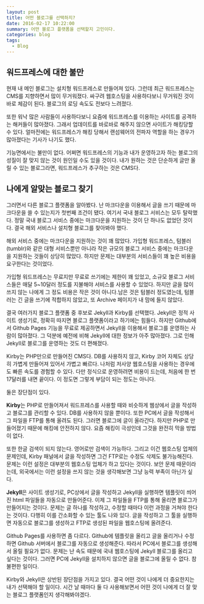 ```yaml
---
layout: post
title: 어떤 블로그를 선택하지?
date: 2016-02-17 10:22:00
summary: 어떤 블로그 플랫폼을 선택할지 고민이다.
categories: blog
tags:
  - Blog
---
```


## 워드프레스에 대한 불만

현재 내 메인 블로그는 설치형 워드프레스로 만들어져 있다. 그런데 최근 워드프레스는 CMS를 지향하면서 많이 무거워졌다. 싸구려 웹호스팅을 사용하다보니 무거워진 것이 바로 체감이 된다. 블로그의 로딩 속도도 전보다 느려졌다. 

또한 워낙 많은 사람들이 사용하다보니 요즘에 워드프레스를 이용하는 사이트를 공격하는 해커들이 많아졌다. 그래서 업데이트를 바로바로 해주지 않으면 사이트가 해킹당할 수 있다. 얼마전에는 워드프레스가 해킹 당해서 랜섬웨어의 전파자 역할을 하는 경우가 많아졌다는 기사가 나기도 했다.

기능면에서는 불만이 없다. 어쩌면 워드프레스의 기능과 내가 운영하고자 하는 블로그의 성질이 잘 맞지 않는 것이 원인일 수도 있을 것이다. 내가 원하는 것은 단순하게 글만 올릴 수 있는 블로그라면, 워드프레스가 추구하는 것은 CMS다. 



## 나에게 알맞는 블로그 찾기

그러면서 다른 블로그 플랫폼을 알아봤다. 난 마크다운을 이용해서 글을 쓰기 때문에 마크다운을 쓸 수 있는지가 첫번째 조건이 됐다. 여기서 국내 블로그 서비스는 모두 탈락했다. 정말 국내 블로그 서비스 중에는 마크다운을 지원하는 것이 단 하나도 없었던 것이다. 결국 해외 서비스나 설치형 블로그를 찾아봐야 했다. 

해외 서비스 중에는 마크다운을 지원하는 것이 꽤 많았다. 가입형 워드프레스, 텀블러(tumblr)와 같은 대형 서비스뿐만 아니라 작은 규모의 블로그 서비스 중에는 마크다운을 지원하는 것들이 상당히 많았다. 하지만 문제는 대부분의 서비스들이 꽤 높은 비용을 요구한다는 것이었다. 

가입형 워드프레스는 무료지만 무료로 쓰기에는 제한이 꽤 있었고, 소규모 블로그 서비스들은 매달 5~10달러 정도를 지불해야 서비스를 사용할 수 있었다. 하지만 글을 많이 쓰지 않는 나에게 그 정도 비용은 작은 것이 아니다.남은 것은 텀블러 정도였는데, 텀블러는 긴 글을 쓰기에 적합하지 않았고, 또 Archive 페이지가 내 맘에 들지 않았다. 

결국 여러가지 블로그 플랫폼 중 후보로 Jekyll과 Kirby를 선택했다. Jekyll은 정적 사이트 생성기로, 정확히 따지면 블로그 플랫폼이라고 하기에는 힘들다. 하지만 Github에서 Github Pages 기능을 무료로 제공하면서 Jekyll을 이용해서 블로그를 운영하는 사람이 많아졌다. 그 덕분에 예전에 비해 Jekyll에 대한 정보가 아주 많아졌다. 그로 인해 Jekyll로 블로그를 운영하는 것도 더 편해졌다.

Kirby는 PHP만으로 만들어진 CMS다. DB를 사용하지 않고, Kirby 코어 자체도 상당히 가볍게 만들어져 있어서 가볍고 빠르다. 나처럼 저사양 웹호스팅을 사용하는 경우에도 빠른 속도를 경험할 수 있다. 다만 정식으로 운영하려면 비용이 드는데, 처음에 한 번 17달러를 내면 끝이다. 이 정도면 그렇게 부담이 되는 정도는 아니다.

둘은 장단점이 있다. 

**Kirby**는 PHP로 만들어져서 워드프레스를 사용할 때와 비슷하게 웹상에서 글을 작성하고 블로그를 관리할 수 있다. DB를 사용하지 않을 뿐이다. 또한 PC에서 글을 작성해서 그 파일을 FTP를 통해 올려도 된다. 그러면 블로그에 글이 올라간다. 하지만 PHP로 만들어졌기 때문에 해킹에 안전하지 않다. 요즘 해킹이 극성인데 그것을 완전히 막을 방법이 없다.

또한 한글 검색이 되지 않는다. 영어로만 검색이 가능하다. 그리고 이건 웹호스팅 업체의 문제인데, Kirby 패널에서 글을 작성하면 그건 FTP로는 수정도 삭제도 불가능해진다. 문제는 이런 설정은 대부분의 웹호스팅 업체가 하고 있다는 것이다. 보안 문제 때문이라는데, 외국에서는 이런 설정을 쓰지 않는 것을 생각해보면 그냥 능력 부족이 아닌가 싶다.

**Jekyll**은 사이트 생성기로, PC상에서 글을 작성하고 Jekyll을 실행하면 템플릿이 씌어진 html 파일들을 자동으로 만들어준다. 이제 그 파일들을 FTP를 통해 올리면 블로그가 만들어지는 것이다. 문제는 글 하나를 작성하고, 수정할 때마다 이런 과정을 거쳐야 한다는 것이다. 다행히 이를 간소화할 수 있는 툴도 나와 있다. 글을 작성하고 그 툴을 실행하면 자동으로 블로그를 생성하고 FTP로 생성된 파일을 웹호스팅에 올려준다.

Github Pages를 사용하면 좀 다르다. Github에 템플릿을 올리고 글을 올리거나 수정하면 Github 서버에서 블로그를 자동으로 생성해준다. 따라서 PC에서 블로그를 생성해서 올릴 필요가 없다. 문제는 난 속도 때문에 국내 웹호스팅에 Jekyll 블로그를 올리고 싶다는 것이다. 그러면 PC에 Jekyll을 설치하지 않으면 글을 블로그에 올릴 수 없다. 참 불편한 일이다.

Kirby와 Jekyll은 상반된 장단점을 가지고 있다. 결국 어떤 것이 나에게 더 중요한지는 내가 선택해야 할 일이다. 시간 날 때마다 둘 다 사용해보면서 어떤 것이 나에게 더 잘 맞는 블로그 플랫폼인지 생각해봐야겠다.

